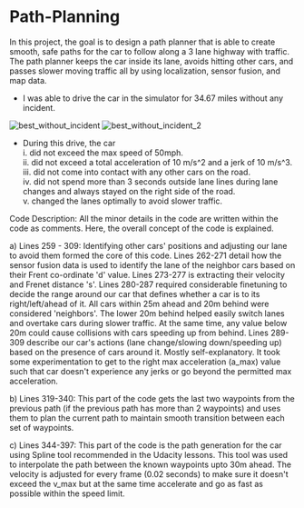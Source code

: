 # Path-Planning

In this project, the goal is to design a path planner that is able to create smooth, safe paths for the car to follow along a 3 lane highway with traffic. The path planner keeps the car inside its lane, avoids hitting other cars, and passes slower moving traffic all by using localization, sensor fusion, and map data.

- I was able to drive the car in the simulator for 34.67 miles without any incident.

![best_without_incident](https://user-images.githubusercontent.com/25946127/35612461-b39ecb70-061d-11e8-9e02-963730b855b8.jpg)
![best_without_incident_2](https://user-images.githubusercontent.com/25946127/35612462-b3c69b3c-061d-11e8-9800-7ae887b88f8b.jpg)

- During this drive, the car  
i. did not exceed the max speed of 50mph.  
ii. did not exceed a total acceleration of 10 m/s^2 and a jerk of 10 m/s^3.  
iii. did not come into contact with any other cars on the road.  
iv. did not spend more than 3 seconds outside lane lines during lane changes and always stayed on the right side of the road.  
v. changed the lanes optimally to avoid slower traffic.  

Code Description: All the minor details in the code are written within the code as comments. Here, the overall concept of the code is explained.

a) Lines 259 - 309: Identifying other cars' positions and adjusting our lane to avoid them formed the core of this code. Lines 262-271 detail how the sensor fusion data is used to identify the lane of the neighbor cars based on their Frent co-ordinate 'd' value. Lines 273-277 is extracting their velocity and Frenet distance 's'.
Lines 280-287 required considerable finetuning to decide the range around our car that defines whether a car is to its right/left/ahead of it. All cars within 25m ahead and 20m behind were considered 'neighbors'. The lower 20m behind helped easily switch lanes and overtake cars during slower traffic. 
At the same time, any value below 20m could cause collisions with cars speeding up from behind.
Lines 289-309 describe our car's actions (lane change/slowing down/speeding up) based on the presence of cars around it. Mostly self-explanatory. It took some experimentation to get to the right max acceleration (a_max) value such that car doesn't experience any jerks or go beyond the permitted max acceleration.

b) Lines 319-340: This part of the code gets the last two waypoints from the previous path (if the previous path has more than 2 waypoints) and uses them to plan the current path to maintain smooth transition between each set of waypoints.

c) Lines 344-397: This part of the code is the path generation for the car using Spline tool recommended in the Udacity lessons. This tool was used to interpolate the path between the known waypoints upto 30m ahead. The velocity is adjusted for every frame (0.02 seconds) to make sure it doesn't exceed the v_max but at the same time accelerate and go as fast as possible within the speed limit.
